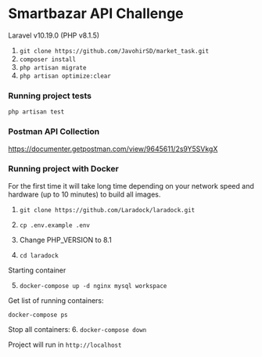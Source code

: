 # Smartbazar API Challenge

Laravel v10.19.0 (PHP v8.1.5)

1. ```git clone https://github.com/JavohirSD/market_task.git```
2. ```composer install```
3. ```php artisan migrate```
3. ```php artisan optimize:clear```

### Running project tests
```php artisan test```

### Postman API Collection
https://documenter.getpostman.com/view/9645611/2s9Y5SVkgX

### Running project with Docker

For the first time it will take long time depending on your network speed and hardware (up to 10 minutes) to build all images.

1. ```git clone https://github.com/Laradock/laradock.git```


2. ```cp .env.example .env```


3. Change PHP_VERSION to 8.1

4. ```cd laradock```


Starting container

5. ```docker-compose up -d nginx mysql workspace ```



Get list of running containers:

```docker-compose ps```


Stop all containers:
6. ```docker-compose down```


Project will run in ```http://localhost```
